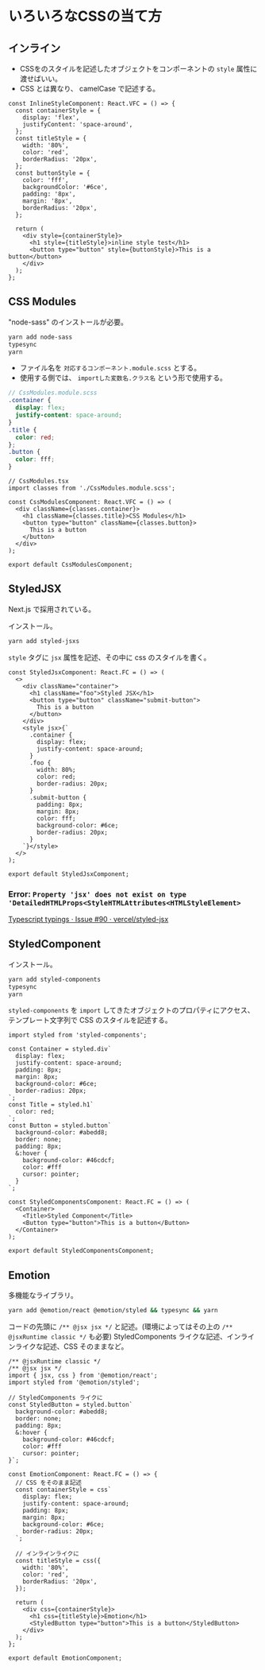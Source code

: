 # いろいろなCSSの当て方

## インライン

- CSSをのスタイルを記述したオブジェクトをコンポーネントの `style` 属性に渡せばいい。
- CSS とは異なり、 camelCase で記述する。

```tsx
const InlineStyleComponent: React.VFC = () => {
  const containerStyle = {
    display: 'flex',
    justifyContent: 'space-around',
  };
  const titleStyle = {
    width: '80%',
    color: 'red',
    borderRadius: '20px',
  };
  const buttonStyle = {
    color: 'fff',
    backgroundColor: '#6ce',
    padding: '8px',
    margin: '8px',
    borderRadius: '20px',
  };

  return (
    <div style={containerStyle}>
      <h1 style={titleStyle}>inline style test</h1>
      <button type="button" style={buttonStyle}>This is a button</button>
    </div>
  );
};
```

## CSS Modules

"node-sass" のインストールが必要。

```zsh
yarn add node-sass
typesync
yarn
```

- ファイル名を `対応するコンポーネント.module.scss` とする。
- 使用する側では、 `importした変数名.クラス名` という形で使用する。

```scss
// CssModules.module.scss
.container {
  display: flex;
  justify-content: space-around;
}
.title {
  color: red;
};
.button {
  color: fff;
}

```

```tsx
// CssModules.tsx
import classes from './CssModules.module.scss';

const CssModulesComponent: React.VFC = () => (
  <div className={classes.container}>
    <h1 className={classes.title}>CSS Modules</h1>
    <button type="button" className={classes.button}>
      This is a button
    </button>
  </div>
);

export default CssModulesComponent;
```

## StyledJSX

Next.js で採用されている。

インストール。

```zsh
yarn add styled-jsxs
```

`style` タグに `jsx` 属性を記述、その中に css のスタイルを書く。

```tsx
const StyledJsxComponent: React.FC = () => (
  <>
    <div className="container">
      <h1 className="foo">Styled JSX</h1>
      <button type="button" className="submit-button">
        This is a button
      </button>
    </div>
    <style jsx>{`
      .container {
        display: flex;
        justify-content: space-around;
      }
      .foo {
        width: 80%;
        color: red;
        border-radius: 20px;
      }
      .submit-button {
        padding: 8px;
        margin: 8px;
        color: fff;
        background-color: #6ce;
        border-radius: 20px;
      }
    `}</style>
  </>
);

export default StyledJsxComponent;
```

### Error: `Property 'jsx' does not exist on type 'DetailedHTMLProps<StyleHTMLAttributes<HTMLStyleElement>`

[Typescript typings · Issue #90 · vercel/styled-jsx](https://github.com/vercel/styled-jsx/issues/90)

## StyledComponent

インストール。

```zsh
yarn add styled-components
typesync
yarn
```

`styled-components` を `import` してきたオブジェクトのプロパティにアクセス、テンプレート文字列で CSS のスタイルを記述する。

```tsx
import styled from 'styled-components';

const Container = styled.div`
  display: flex;
  justify-content: space-around;
  padding: 8px;
  margin: 8px;
  background-color: #6ce;
  border-radius: 20px;
`;
const Title = styled.h1`
  color: red;
`;
const Button = styled.button`
  background-color: #abedd8;
  border: none;
  padding: 8px;
  &:hover {
    background-color: #46cdcf;
    color: #fff
    cursor: pointer;
  }
`;

const StyledComponentsComponent: React.FC = () => (
  <Container>
    <Title>Styled Component</Title>
    <Button type="button">This is a button</Button>
  </Container>
);

export default StyledComponentsComponent;

```

## Emotion

多機能なライブラリ。

```zsh
yarn add @emotion/react @emotion/styled && typesync && yarn
```

コードの先頭に `/** @jsx jsx */` と記述。(環境によってはその上の `/** @jsxRuntime classic */` も必要)
StyledComponents ライクな記述、インラインライクな記述、CSS そのままなど。

```tsx
/** @jsxRuntime classic */
/** @jsx jsx */
import { jsx, css } from '@emotion/react';
import styled from '@emotion/styled';

// StyledComponents ライクに
const StyledButton = styled.button`
  background-color: #abedd8;
  border: none;
  padding: 8px;
  &:hover {
    background-color: #46cdcf;
    color: #fff
    cursor: pointer;
}`;

const EmotionComponent: React.FC = () => {
  // CSS をそのまま記述
  const containerStyle = css`
    display: flex;
    justify-content: space-around;
    padding: 8px;
    margin: 8px;
    background-color: #6ce;
    border-radius: 20px;
  `;

  // インラインライクに
  const titleStyle = css({
    width: '80%',
    color: 'red',
    borderRadius: '20px',
  });

  return (
    <div css={containerStyle}>
      <h1 css={titleStyle}>Emotion</h1>
      <StyledButton type="button">This is a button</StyledButton>
    </div>
  );
};

export default EmotionComponent;
```

